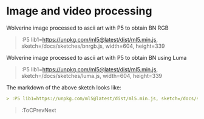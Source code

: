 # Image and video processing
Wolverine image processed to ascii art with P5 to obtain BN RGB

> :P5 lib1=https://unpkg.com/ml5@latest/dist/ml5.min.js, sketch=/docs/sketches/bnrgb.js, width=604, height=339

Wolverine image processed to ascii art with P5 to obtain BN using Luma

> :P5 lib1=https://unpkg.com/ml5@latest/dist/ml5.min.js, sketch=/docs/sketches/luma.js, width=604, height=339
    
The markdown of the above sketch looks like:

```md
> :P5 lib1=https://unpkg.com/ml5@latest/dist/ml5.min.js, sketch=/docs/sketches/lib.js, width=512, height=512
```

> :ToCPrevNext
